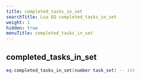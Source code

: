```yaml
---
title: completed_tasks_in_set
searchTitle: Lua EQ completed_tasks_in_set
weight: 1
hidden: true
menuTitle: completed_tasks_in_set
---
```

## completed_tasks_in_set
```lua
eq.completed_tasks_in_set(number task_set) -- int
```